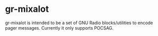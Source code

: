 gr-mixalot
==========

gr-mixalot is intended to be a set of GNU Radio blocks/utilities to encode pager messages.  Currently it only supports POCSAG. 

